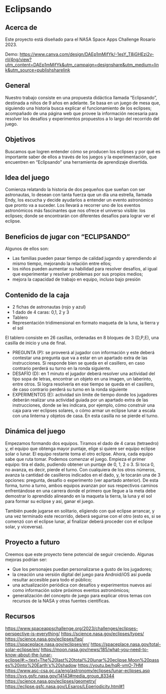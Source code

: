 # Eclipsando

## Acerca de
Este proyecto está diseñado para el NASA Space Apps Challenge Rosario 2023.

Demo: https://www.canva.com/design/DAEp1mMifYk/-1esY_T8jGHEzi2v-nV4ng/view?utm_content=DAEp1mMifYk&utm_campaign=designshare&utm_medium=link&utm_source=publishsharelink

## General
Nuestro trabajo consiste en una propuesta didáctica llamada “Eclipsando”, destinada a niños de 9 años en adelante. Se basa en un juego de mesa que, siguiendo una historia busca explicar el funcionamiento de los eclipses; acompañado de una página web que provee la información necesaria para resolver los desafíos y experimentos propuestos a lo largo del recorrido del juego.

## Objetivos
Buscamos que logren entender cómo se producen los eclipses y por qué es importante saber de ellos a través de los juegos y la experimentación, que encuentren en “Eclipsando” una herramienta de aprendizaje divertida. 

## Idea del juego
Comienza relatando la historia de dos pequeños que sueñan con ser astronautas, lo desean con tanta fuerza que un día una estrella, llamada Endy, los escucha y decide ayudarlos a entender un evento astronómico que pronto va a suceder. Los llevará a recorrer uno de los eventos astronómicos más fascinantes que nos ofrece el universo visible: los eclipses; donde se encontrarán con diferentes desafíos para lograr ver el eclipse.

## Beneficios de jugar con “ECLIPSANDO”
Algunos de ellos son:
* Las familias pueden pasar tiempo de calidad jugando y aprendiendo al mismo tiempo, mejorando la relación entre ellos;
* los niños pueden aumentar su habilidad para resolver desafíos, al igual que experimentar y resolver problemas por sus propios medios;
* mejora la capacidad de trabajo en equipo, incluso bajo presión


## Contenido de la caja
* 2 fichas de astronautas (rojo y azul)
* 1 dado de 4 caras: 0,1, 2 y 3
* Tablero
* Representación tridimensional en formato maqueta de la luna, la tierra y el sol

El tablero consiste en 26 casillas, ordenadas en 8 bloques de 3 (D,P,E), una casilla de inicio y una de final.

* PREGUNTA (P): se proveerá al jugador con información y este deberá contestar una pregunta que va a estar en un apartado extra de las instrucciones. Si responde bien se queda en el casillero, en caso contrario perderá su turno en la ronda siguiente.
* DESAFÍO (D): en 1 minuto el jugador deberá resolver una actividad del tipo sopa de letras, encontrar un objeto en una imagen, un laberinto, entre otros. Si logra resolverla en ese tiempo se queda en el casillero, de caso contrario perderá su turno en la ronda siguiente
* EXPERIMENTOS (E): actividad sin límite de tiempo donde los jugadores deberán realizar una actividad guiada por un apartado extra de las instrucciones, donde se les indicara, por ejemplo, cómo construir una caja para ver eclipses solares, o cómo armar un eclipse lunar a escala con una linterna y objetos de casa. En esta casilla no se pierde el turno.

## Dinámica del juego
Empezamos formando dos equipos. Tiramos el dado de 4 caras (tetraedro) y, el equipo que obtenga mayor puntaje, elige si quiere ser equipo eclipse solar o lunar. El equipo restante toma el otro eclipse. Ahora, cada equipo sabe que ruta tomar. Podemos comenzar el juego.
Empieza el primer equipo: tira el dado, pudiendo obtener un puntaje de 0, 1, 2 o 3. Si toca 0, no avanza, es decir, pierde el turno. Con cualquiera de los otros números, avanza la cantidad de casilleros indicados en el dado, y, le tocarán una de 3 opciones: pregunta, desafío o experimento (ver apartado anterior).
De esta forma, turno a turno, ambos equipos avanzan por sus respectivos caminos enfrentándose en una carrera donde el primero que llegue a la meta debe demostrar lo aprendido alineando en la maqueta la tierra, la luna y el sol para formar su eclipse y así, ganar el juego.

También puede jugarse en solitario, eligiendo con qué eclipse arrancar, y una vez terminado este recorrido, deberá seguirse con el otro (esto es, si se comenzó con el eclipse lunar, al finalizar deberá proceder con el eclipse solar, y viceversa).

## Proyecto a futuro
Creemos que este proyecto tiene potencial de seguir creciendo.
Algunas mejoras podrían ser:
* Que los personajes puedan personalizarse a gusto de los jugadores;
* la creación una versión digital del juego para Android/iOS así pueda resultar accesible para todo el público;
* una actualización periódica con desafíos y experimentos nuevos así como información sobre próximos eventos astronómicos;
* generalización del concepto de juego para explicar otros temas con recursos de la NASA y otras fuentes científicas.


## Recursos
https://www.spaceappschallenge.org/2023/challenges/eclipses-perspective-is-everything/
https://science.nasa.gov/eclipses/types/
https://science.nasa.gov/eclipses/faq/
https://spaceplace.nasa.gov/eclipses/en/
https://spaceplace.nasa.gov/total-solar-eclipse/en/
https://moon.nasa.gov/news/185/what-you-need-to-know-about-the-lunar-eclipse/#:~:text=The%20last%20total%20lunar%20eclipse,Moon%20passes%20into%20Earth's%20shadow
https://youtu.be/hqR-vmO-7HM
https://www.asc-csa.gc.ca/eng/astronomy/eclipses/lunar-eclipses.asp
https://svs.gsfc.nasa.gov/14143#media_group_83344
https://science.nasa.gov/eclipses/geometry/
https://eclipse.gsfc.nasa.gov/LEsaros/LEperiodicity.html#1
